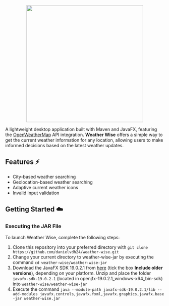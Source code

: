 <div align="center">
    <img src="https://lh3.googleusercontent.com/drive-viewer/AFGJ81p9qalyCxg4J0rkG7P9SL3PPgQTzaU4vu0sk8zQfwDscGxYv-LuElE64n72p83rORn8PWSYjf2QUTKH6qZcNBgG6ABRNg=s1600" height="370px">
</div>

A lightweight desktop application built with Maven and JavaFX, featuring the [OpenWeatherMap](https://openweathermap.org/) API integration. **Weather Wise** offers a simple way to get the current weather information for any location, allowing users to make informed decisions based on the latest weather updates.

## Features :zap:
* City-based weather searching
* Geolocation-based weather searching
* Adaptive current weather icons
* Invalid input validation

## Getting Started :cloud:
### Executing the JAR File
To launch Weather Wise, complete the following steps:

1. Clone this repository into your preferred directory with `git clone https://github.com/danielvdh24/weather-wise.git`
2. Change your current directory to weather-wise-jar by executing the command `cd weather-wise/weather-wise-jar`
3. Download the JavaFX SDK 19.0.2.1 from [here](https://gluonhq.com/products/javafx/) (tick the box **Include older versions**), depending on your platform. Unzip and place the folder `javafx-sdk-19.0.2.1` (located in openjfx-19.0.2.1_windows-x64_bin-sdk) into `weather-wise/weather-wise-jar`
4. Execute the command `java --module-path javafx-sdk-19.0.2.1/lib --add-modules javafx.controls,javafx.fxml,javafx.graphics,javafx.base -jar weather-wise.jar`
